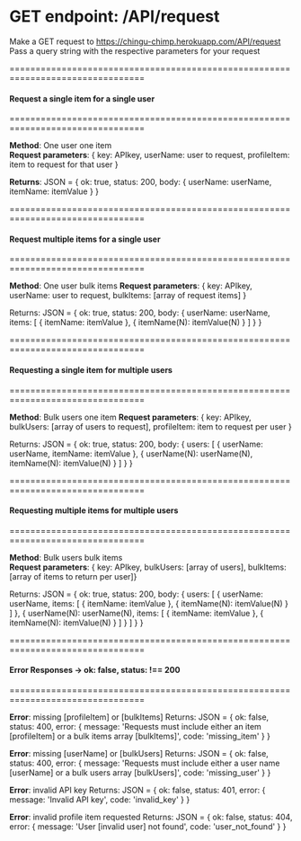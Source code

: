 # GET endpoint: /API/request

Make a GET request to https://chingu-chimp.herokuapp.com/API/request
Pass a query string with the respective parameters for your request

================================================================================
#### Request a single item for a single user                               
================================================================================         

**Method**: One user one item           
**Request parameters**: { key: APIkey, userName: user to request, profileItem: item to request for that user }

**Returns**: 
    JSON = {
                ok: true,
                status: 200,
                body: {
                    userName: userName,
                    itemName: itemValue
                }
            }

================================================================================ 
#### Request multiple items for a single user
================================================================================ 

**Method**: One user bulk items
**Request parameters**: { key: APIkey, userName: user to request, bulkItems: [array of request items] }

Returns: JSON = {
            ok: true,
            status: 200,
            body: {
                userName: userName,
                items: [
                    {
                        itemName: itemValue
                    },
                    {
                        itemName(N): itemValue(N)
                    }
                ]
            }
        }

================================================================================ 
#### Requesting a single item for multiple users 
================================================================================ 

**Method**: Bulk users one item
**Request parameters**: { key: APIkey, bulkUsers: [array of users to request], profileItem: item to request per user }

Returns: JSON = {
            ok: true,
            status: 200,
            body: {
                users: [
                    {
                        userName: userName,
                        itemName: itemValue
                    },
                    {
                        userName(N): userName(N),
                        itemName(N): itemValue(N)
                    }
                ]
            }
        }

================================================================================ 
#### Requesting multiple items for multiple users
================================================================================ 

**Method**: Bulk users bulk items       
**Request parameters**: { key: APIkey, bulkUsers: [array of users], bulkItems: [array of items to return per user]}

Returns: JSON = {
            ok: true,
            status: 200,
            body: {
                users: [
                    {
                        userName: userName,
                        items: [
                            {
                                itemName: itemValue
                            },
                            {
                                itemName(N): itemValue(N)
                            }
                        ]
                    },
                    {
                        userName(N): userName(N),
                        items: [
                            {
                                itemName: itemValue
                            },
                            {
                                itemName(N): itemValue(N)
                            }
                        ]
                    }
                ]
            }
        }

================================================================================ 
#### Error Responses -> ok: false, status: !== 200
================================================================================ 

**Error**: missing [profileItem] or [bulkItems]
Returns: JSON = {
    ok: false,
    status: 400,
    error: {
        message: 'Requests must include either an item [profileItem] or a bulk items array [bulkItems]',
        code: 'missing_item'
    }
}

**Error**: missing [userName] or [bulkUsers]
Returns: JSON = {
    ok: false,
    status: 400,
    error: {
        message: 'Requests must include either a user name [userName] or a bulk users array [bulkUsers]',
        code: 'missing_user'
    }
}

**Error**: invalid API key
Returns: JSON = {
    ok: false,
    status: 401,
    error: {
        message: 'Invalid API key', 
        code: 'invalid_key'
    }
}

**Error**: invalid profile item requested 
Returns: JSON = {
    ok: false,
    status: 404,
    error: {
        message: 'User [invalid user] not found',
        code: 'user_not_found'
    }
}